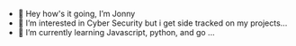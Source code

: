 - 👋 Hey how's it going, I’m Jonny
- 👀 I’m interested in Cyber Security but i get side tracked on my projects...
- 🌱 I’m currently learning Javascript, python, and go ...
<!---
Catworthy/Catworthy is a ✨ special ✨ repository because its `README.md` (this file) appears on your GitHub profile.
You can click the Preview link to take a look at your changes.
--->
